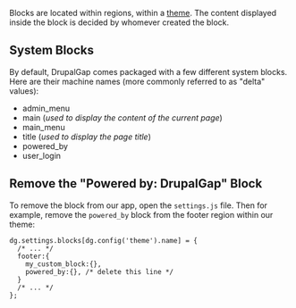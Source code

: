 

Blocks are located within regions, within a [theme](Themes). The content displayed inside the block is decided by whomever created the block.

## System Blocks

By default, DrupalGap comes packaged with a few different system blocks. Here are their machine names (more commonly referred to as "delta" values):

- admin_menu
- main (*used to display the content of the current page*)
- main_menu
- title (*used to display the page title*)
- powered_by
- user_login

## Remove the "Powered by: DrupalGap" Block

To remove the block from our app, open the `settings.js` file. Then for example, remove the `powered_by` block from the footer region within our theme:

```
dg.settings.blocks[dg.config('theme').name] = {
  /* ... */
  footer:{
    my_custom_block:{},
    powered_by:{}, /* delete this line */
  }
  /* ... */
};
```
